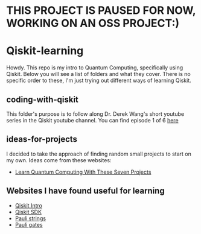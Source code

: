 # THIS PROJECT IS PAUSED FOR NOW, WORKING ON AN OSS PROJECT:)
# Qiskit-learning
Howdy. This repo is my intro to Quantum Computing, specifically using Qiskit. Below you will see a list of folders and what they cover. There is no specific order to these, I'm just trying out different ways of learning Qiskit.

## coding-with-qiskit
This folder's purpose is to follow along Dr. Derek Wang's short youtube series in the Qiskit youtube channel. You can find episode 1 of 6 [here](https://www.youtube.com/watch?v=Tk9LOL9--Y4)

## ideas-for-projects
I decided to take the approach of finding random small projects to start on my own. Ideas come from these websites: 
- [Learn Quantum Computing With These Seven Projects](https://medium.com/qiskit/learn-quantum-computing-with-these-seven-projects-7478d90d125a)

## Websites I have found useful for learning
- [Qiskit Intro](https://docs.quantum.ibm.com/guides)
- [Qiskit SDK](https://docs.quantum.ibm.com/api/qiskit)
- [Pauli strings](https://arxiv.org/pdf/2405.19287#:~:text=In%20quantum%20computing%2C%20the%20Pauli,operator%20called%20a%20Pauli%20string.)
- [Pauli gates](https://www.sharetechnote.com/html/QC/QuantumComputing_Gate_X.html#:~:text=The%20Pauli%20gates%20are%20a,X%2C%20Y%2C%20and%20Z.)
